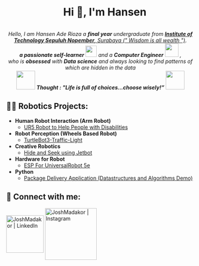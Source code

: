 <div id="user-content-toc">
  <ul align="center">
    <summary><h1 style="display: inline-block">Hi 👋, I'm Hansen</h1></summary>
  </ul>
</div>

<p align="center">
  <em>
    Hello, I am Hansen Ade Rioza a <b>final year</b> undergraduate from <a href="https://www.its.ac.id"> <b>Institute of Technology Sepuluh Nopember</b>, Surabaya (" Wisdom is all wealth ")</a>. <br>
    <b>a passionate self-learner</b> <img src="https://github.com/TheDudeThatCode/TheDudeThatCode/blob/master/Assets/Developer.gif" width="30px"> and a <b>Computer Engineer</b>&nbsp;<img src="https://github.com/TheDudeThatCode/TheDudeThatCode/blob/master/Assets/Designer.gif" width="36px">&nbsp,<br>who is <b>obsessed</b>
    with <b>Data science</b> and always looking to find patterns of which are hidden in the data 
  </em> 
  <br>
  <img src="https://media.giphy.com/media/gH3LO09IOiZIqePwv9/giphy.gif" width="50" /> <b><i align="center">Thought : "Life is full of choices…choose wisely!”</i></b> <img src="https://media.giphy.com/media/qjqUcgIyRjsl2/giphy.gif" width="50" />
</p>

<h2>👨‍💻 Robotics Projects:</h2>

- <b>Human Robot Interaction (Arm Robot)</b>
  - [UR5 Robot to Help People with Disabilities](https://github.com/R-Mchi/UR5_HumanRobotInteraction)
- <b>Robot Perception (Wheels Based Robot)</b>
  - [TurtleBot3-Traffic-Light](https://github.com/R-Mchi/TurtleBot3-Traffic-Light)
- <b>Creative Robotics</b>
  - [Hide and Seek using Jetbot](https://github.com/b401-robotics/jetbot-high-level)
- <b>Hardware for Robot</b>
  - [ESP For UniversalRobot 5e](https://github.com/R-Mchi/esp_UR5)
- <b>Python</b>
  - [Package Delivery Application (Datastructures and Algorithms Demo)](https://github.com/joshmadakor1/Package-Delivery-Pathfinding-Algorithm)


<h2> 🤳 Connect with me:</h2>

[<img align="center" alt="JoshMadakor | LinkedIn" width="100px" src="https://img.shields.io/badge/LinkedIn-0077B5?style=for-the-badge&logo=linkedin&logoColor=white" />][linkedin]
[<img align="center" alt="JoshMadakor | Instagram" width="138px" src="https://img.shields.io/badge/Instagram-E4405F?style=for-the-badge&logo=instagram&logoColor=white" />][instagram]

[instagram]: https://www.instagram.com/joshmadakor/
[linkedin]: https://linkedin.com/in/joshmadakor

<!--
**joshmadakor1/joshmadakor1** is a ✨ _special_ ✨ repository because its `README.md` (this file) appears on your GitHub profile.

Here are some ideas to get you started:

- 🔭 I’m currently working on ...
- 🌱 I’m currently learning ...
- 👯 I’m looking to collaborate on ...
- 🤔 I’m looking for help with ...
- 💬 Ask me about ...
- 📫 How to reach me: ...
- 😄 Pronouns: ...
- ⚡ Fun fact: ...
-->
